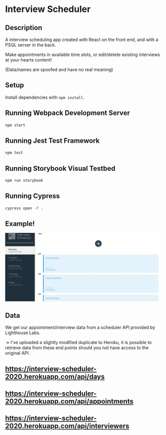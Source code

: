 # Interview Scheduler

## Description

 A interview scheduling app created with React on the front end, and with a PSQL server in the back.

 Make appointments in available time slots, or edit/delete existing interviews at your hearts content!

 (Data/names are spoofed and have no real meaning)

## Setup

Install dependencies with `npm install`.

## Running Webpack Development Server

```sh
npm start
```

## Running Jest Test Framework

```sh
npm test
```

## Running Storybook Visual Testbed

```sh
npm run storybook
```
## Running Cypress 

```sh
cypress open -P .
```

## Example!

![](scheduler.gif)

## Data
 We get our appointment/interview data from a scheduler API provided by Lighthouse Labs. 

 -> I've uploaded a slightly modified duplicate to Heroku, it is possible to retrieve data from these end points should you not have access to the original API.

 ## https://interview-scheduler-2020.herokuapp.com/api/days

 ## https://interview-scheduler-2020.herokuapp.com/api/appointments

 ## https://interview-scheduler-2020.herokuapp.com/api/interviewers
